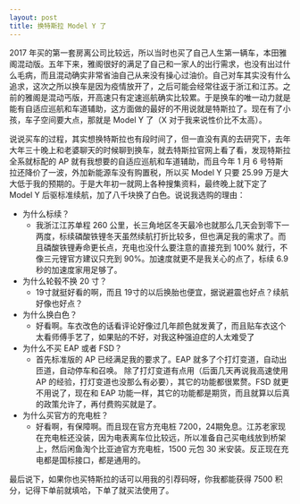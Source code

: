 ```yaml
---
layout: post
title: 换特斯拉 Model Y 了
---
```

2017 年买的第一套房离公司比较远，所以当时也买了自己人生第一辆车，本田雅阁混动版。五年下来，雅阁很好的满足了自己和一家人的出行需求，也没有出过什么毛病，而且混动确实非常省油自己从来没有操心过油价。自己对车其实没有什么追求，这次之所以换车是因为疫情放开了，之后可能会经常往返于浙江和江苏。之前的雅阁是混动丐版，开高速只有定速巡航确实比较累。于是换车的唯一动力就是能有自适应巡航和车道辅助，这方面做的最好的不用说就是特斯拉了。现在有了小孩，车子空间要大点，那就是 Model Y 了（X 对于我来说性价比不太高）。

说说买车的过程，其实想换特斯拉也有段时间了，但一直没有真的去研究下，去年大年三十晚上和老婆聊天的时候聊到换车，就去特斯拉官网上看了看，发现特斯拉全系就标配的 AP 就有我想要的自适应巡航和车道辅助，而且今年 1 月 6 号特斯拉还降价了一波，外加新能源车没有购置税，所以买 Model Y 只要 25.99 万是大大低于我的预期的。于是大年初一就网上各种搜集资料，最终晚上就下定了 Model Y 后驱标准续航，加了八千块换了白色。说说我选购的理由：

- 为什么标续？
   - 我浙江江苏单程 260 公里，长三角地区冬天最冷也就那么几天会到零下一两度，标续磷酸铁锂冬天虽然续航打折比较多，但也满足我的需求了。而且磷酸铁锂寿命更长点，充电也没什么要注意的直接充到 100% 就行，不像三元锂官方建议只充到 90%。加速度就更不是我关心的点了，标续 6.9 秒的加速度家用足够了。
- 为什么轮毂不换 20 寸？
   - 19寸就挺好看的啊，而且 19寸的以后换胎也便宜，据说避震也好点？续航好像也好点？
- 为什么换白色？
   - 好看啊。车衣改色的话看评论好像过几年颜色就发黄了，而且贴车衣这个太看师傅手艺了，如果贴的不好，对我这种强迫症的人太难受了
- 为什么不买 EAP 或者 FSD？
   - 首先标准版的 AP 已经满足我的要求了。EAP 就多了个打灯变道，自动出匝道，自动停车和召唤。 除了打灯变道有点用（后面几天再说我高速使用 AP 的经验，打灯变道也没那么有必要），其它的功能都很累赘。FSD 就更不用说了，现在和 EAP 功能一样，其它的功能都是期货，而且就算以后真的政策允许了，再付费购买就是了。
- 为什么买官方的充电桩？
   - 好看啊，有保障啊。而且现在官方充电桩 7200，24期免息。江苏老家现在充电桩还没装，因为电表离车位比较远，所以准备自己买电线放到桥架上，然后闲鱼淘个比亚迪官方充电桩，1500 元包 30 米安装。反正现在充电都是国标接口，都是通用的。

最后说下，如果你也买特斯拉的话可以用我的引荐码呀，你我都能获得 7500 积分，记得下单前就填哈，下单了就买法使用了。


